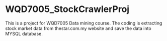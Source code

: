 # WQD7005_StockCrawlerProj
This is a project for WQD7005 Data mining course. The coding is extracting stock market data from thestar.com.my website and save the data into MYSQL database.  
